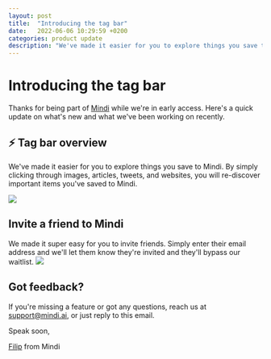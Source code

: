 ```yaml
---
layout: post
title:  "Introducing the tag bar"
date:   2022-06-06 10:29:59 +0200
categories: product update
description: "We've made it easier for you to explore things you save to Mindi. By simply clicking through images, articles, tweets, and websites, you will re-discover important items you've saved to Mindi."
---
```

# Introducing the tag bar

Thanks for being part of [Mindi](https://mindi.ai/) while we're in early access. Here's a quick update on what's new and what we've been working on recently.

## ⚡️ Tag bar overview

We've made it easier for you to explore things you save to Mindi. By simply clicking through images, articles, tweets, and websites, you will re-discover important items you've saved to Mindi.
 
![](https://bucket.mlcdn.com/a/3732/3732146/images/e15e170881e6286e212245387e0e3e7548669417.gif)

## Invite a friend to Mindi

We made it super easy for you to invite friends. Simply enter their email address and we'll let them know they're invited and they'll bypass our waitlist.
 ![](https://bucket.mlcdn.com/a/3732/3732146/images/78b9d6de1da0ea5b2c267695cba75ba5ae7f181f.gif)

## Got feedback?

If you're missing a feature or got any questions, reach us at [support@mindi.ai,](mailto:support@mindi.ai,) or just reply to this email. 

Speak soon,

[Filip](https://twitter.com/@filipistyping) from Mindi
